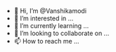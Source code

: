 - 👋 Hi, I’m @Vanshikamodi
- 👀 I’m interested in ...
- 🌱 I’m currently learning ...
- 💞️ I’m looking to collaborate on ...
- 📫 How to reach me ...

<!---
Vanshikamodi/Vanshikamodi is a ✨ special ✨ repository because its `README.md` (this file) appears on your GitHub profile.
You can click the Preview link to take a look at your changes.
--->
